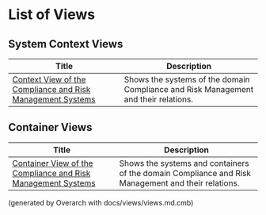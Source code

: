 # List of Views

## System Context Views
| Title | Description |
|---|---|
| [Context View of the Compliance and Risk Management Systems](context-view.md) | Shows the systems of the domain Compliance and Risk Management and their relations. |
## Container Views
| Title | Description |
|---|---|
| [Container View of the Compliance and Risk Management Systems](container-view.md) | Shows the systems and containers of the domain Compliance and Risk Management and their relations. |


(generated by Overarch with docs/views/views.md.cmb)
